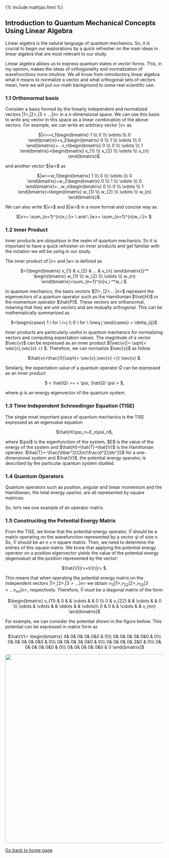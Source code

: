{% include mathjax.html %}


## Introduction to Quantum Mechanical Concepts Using Linear Algebra
Linear algebra is the natural language of quantum mechanics. So, it is crucial to begin our explorations by a quick refresher on the main ideas in linear algebra that are most relevant to our study.

Linear algebra allows us to express quantum states in vector forms. This, in my opinion, makes the ideas of orthogonality and normalization of wavefunctions more intuitive. We all know from introductory linear algebra what it means to normalize a vector and what orthogonal sets of vectors mean, here we will put our math background to some real scientific use.

### 1.1 Orthonormal basis
Consider a basis formed by the linearly independent and normalized vectors $|1>, |2>, |3>...|n>$ in a n-dimensional space. We can use this basis to write any vector in this space as a linear combination of the above vectors.
For example, we can write an arbitrary vector $|v>$ as 

<p align="center"> $|v>=v_1\begin{bmatrix} 1 \\\ 0 \\\ \vdots \\\ 0 \end{bmatrix}+v_2\begin{bmatrix} 0 \\\ 1 \\\ \vdots \\\ 0 \end{bmatrix}+...v_n\begin{bmatrix} 0 \\\ 0 \\\ \vdots \\\ 1 \end{bmatrix}=\begin{bmatrix} v_{1} \\\ v_{2} \\\ \vdots \\\ v_{n} \end{bmatrix}$. </p>
and another vector $|w>$ as

<p align="center"> $|w>=w_1\begin{bmatrix} 1 \\\ 0 \\\ \vdots \\\ 0 \end{bmatrix}+w_2\begin{bmatrix} 0 \\\ 1 \\\ \vdots \\\ 0 \end{bmatrix}+...w_n\begin{bmatrix} 0 \\\ 0 \\\ \vdots \\\ 1 \end{bmatrix}=\begin{bmatrix} w_{1} \\\ w_{2} \\\ \vdots \\\ w_{n} \end{bmatrix}$. </p>
We can also write $|v>$ and $|w>$ in a more formal and concise way as
 <p align="center">$|v>= \sum_{n=1}^{n}v_i |i> \ and \ |w>= \sum_{n=1}^{n}w_i |i> $. </p>

### 1.2 Inner Product
Inner products are ubiquitous in the realm of quantum mechanics. So it is important to have a quick refresher on inner products and get familiar with the notation we will be using in our study.

The inner product of $|v>$ and $|w>$ is defined as
<p align="center"> $<v,w>={\begin{bmatrix} v_{1} & v_{2} & ... & v_{n} \end{bmatrix}}^* \begin{bmatrix} w_{1} \\\ w_{2} \\\ \vdots \\\ w_{n} \end{bmatrix}=\sum_{n=1}^{n}v_i ^*w_i $.</p>
In quantum mechanics, the basis vectors $|1>, |2>... |n>$ represent the eigenvectors of a quantum operator such as the Hamiltonian $\hat{H}$ or the momentum operator $\hat{P}$. These vectors are orthonormal, meaning that they are unit vectors and are mutually orthogonal. This can be mathematically summarized as
<p align="center"> $<i,j>=\begin{cases} 1 \ for \ i=j \\ 0 \ for \ i\neq j \end{cases} = \delta_{ij}$. </p>
Inner products are particularly useful in quantum mechanics for normalizing  vectors and computing expectation values. The magnitude of a vector $\vec{v}$ can be expressed as an inner product $|\vec{v}|= \sqrt{< \vec{v},\vec{v} >} $. Therefore, we can normalize $\vec{v}$ as follow
 
<p align="center"> $\hat{v}=\frac{1}{\sqrt{< \vec{v},\vec{v} >}} \vec{v} $. </p>
 
 Similarly, the expectation value of a quantum operator $\hat{Q}$ can be expressed as an inner product 
 
 <p align="center"> $ < \hat{Q} >= < \psi, \hat{Q} \psi > $, </p>
 
 where $\psi$ is an energy eigenvector of the quantum system.

### 1.3 Time Independent Schroedinger Equation (TISE)
The single most important piece of quantum mechanics is the TISE expressed as an eigenvalue equation

<p align="center"> $\hat{H}\psi_n=E_n\psi_n$, </p>
where $\psi$ is the eigenfunction of the system, $E$ is the value of the energy of the system and $\hat{H}=\hat{T}+\hat{V}$ is the Hamiltonian operator. $\hat{T}=-\frac{\hbar^2}{2m}\frac{d^2}{dx^2}$ for a one-dimensional system and $\hat{V}$, the potential energy operator, is described by the particular quantum system studied.

### 1.4 Quantum Operators
Quantum operators such as position, angular and linear momentum and the Hamiltonian, the total energy opertor, are all represented by square matrices. 

So, let’s see one example of an operator matrix.

### 1.5 Constructing the Potential Energy Matrix
From the TISE, we know that the potential energy operator, $\hat{V}$ should be a matrix operating on the wavefunction represented by a vector $\psi$ of size n. So, $\hat{V}$ should be an $n \times n$ square matrix. Then, we need to determine the entries of this square matrix. We know that applying the potential energy operator on a position eigenvector yields the value of the potential energy (eigenvalue) at the position represented by the vector:

<p align="center"> $\hat{V}|r>=V(r)|r> $. </p>

This means that when operating the potential energy matrix on the independent vectors $|1>, |2>, |3>...|n>$ we obtain $v_{11}|1>, v_{22}|2>, v_{33}|3>...v_{nn}|n>$, respectively.
Therefore, $\hat{V}$ must be a diagonal matrix of the form

<p align="center"> $\begin{bmatrix}
 v_{11} & 0 & & \cdots & &  0 \\\
 0 & v_{22} & & \cdots & & 0 \\\
 \vdots &  \vdots &  & \ddots & & \vdots\\\
0 & 0 & & \cdots & &  v_{nn}
\end{bmatrix}$ </p>

For example, we can consider the potential shown in the figure bellow. This potential can be expressed in matrix form as

<p align="center"> $\hat{V}= \begin{bmatrix}
4& 0& 0& 0& 0&0 & 0\\\
0& 0& 0& 0& 0&0 & 0\\\
0& 0& 0& 0& 0&0 & 0\\\
0& 0& 0& 3& 0&0 & 0\\\
0& 0& 0& 0& 2&0 & 0\\\
0& 0& 0& 0& 0&0 & 0\\\
0& 0& 0& 0& 0&0 & 0
\end{bmatrix}$ </p>

<p align="center"> <img src="https://user-images.githubusercontent.com/35305574/35784820-b0dd9018-09e9-11e8-8597-b341a167d9eb.jpg" width="600"> </p>

[Go back to home page](/README.md)
